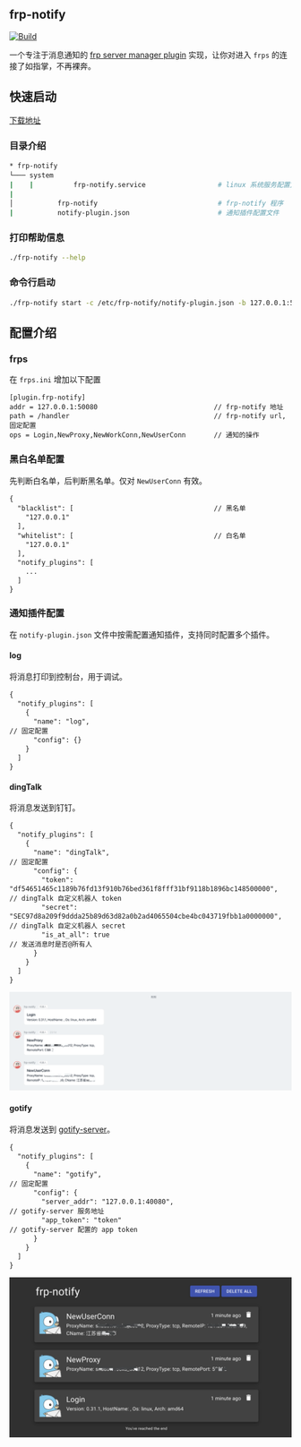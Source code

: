 ## frp-notify

[![Build](https://github.com/arugal/frp-notify/workflows/Build/badge.svg?branch=master)](https://github.com/arugal/frp-notify/actions?query=branch%3Amaster+event%3Apush+workflow%3ABuild)

一个专注于消息通知的 [frp server manager plugin](https://github.com/fatedier/frp/blob/master/doc/server_plugin_zh.md) 实现，让你对进入 `frps` 的连接了如指掌，不再裸奔。

## 快速启动

[下载地址](https://github.com/arugal/frp-notify/releases)

### 目录介绍

```bash
* frp-notify
└─── system
|    |          frp-notify.service                  # linux 系统服务配置文件
|
│           frp-notify                              # frp-notify 程序
|           notify-plugin.json                      # 通知插件配置文件
```

### 打印帮助信息

```bash
./frp-notify --help
```

### 命令行启动

```bash
./frp-notify start -c /etc/frp-notify/notify-plugin.json -b 127.0.0.1:50080
```

## 配置介绍

### frps

在 `frps.ini` 增加以下配置

```
[plugin.frp-notify]
addr = 127.0.0.1:50080                             // frp-notify 地址
path = /handler                                    // frp-notify url, 固定配置
ops = Login,NewProxy,NewWorkConn,NewUserConn       // 通知的操作
```

### 黑白名单配置

先判断白名单，后判断黑名单。仅对 `NewUserConn` 有效。

```
{
  "blacklist": [                                   // 黑名单
    "127.0.0.1"
  ],
  "whitelist": [                                   // 白名单
    "127.0.0.1"
  ],
  "notify_plugins": [
    ...
  ]
}
```

### 通知插件配置

在 `notify-plugin.json` 文件中按需配置通知插件，支持同时配置多个插件。

#### log

将消息打印到控制台，用于调试。

```
{
  "notify_plugins": [
    {
      "name": "log",                                                               // 固定配置
      "config": {}
    }
  ]
}
```

#### dingTalk

将消息发送到钉钉。

```
{
  "notify_plugins": [
    {
      "name": "dingTalk",                                                               // 固定配置
      "config": {
        "token": "df54651465c1189b76fd13f910b76bed361f8fff31bf9118b1896bc148500000",    // dingTalk 自定义机器人 token
        "secret": "SEC97d8a209f9ddda25b89d63d82a0b2ad4065504cbe4bc043719fbb1a0000000",  // dingTalk 自定义机器人 secret
        "is_at_all": true                                                               // 发送消息时是否@所有人
      }
    }
  ]
}
```

![实例截图](doc/images/dingtalk.png)

#### gotify

将消息发送到 [gotify-server](https://github.com/gotify/server)。

```
{
  "notify_plugins": [
    {
      "name": "gotify",                                                                // 固定配置
      "config": {
        "server_addr": "127.0.0.1:40080",                                              // gotify-server 服务地址
        "app_token": "token"                                                           // gotify-server 配置的 app token
      }
    }
  ]
}
```
![实例截图](doc/images/gotify.png)